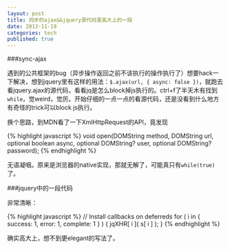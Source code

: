 ```yaml
---
layout: post
title: 同步的ajax&&jquery源代码里高大上的一段
date: 2013-11-19
categories: tech
published: true
---
```


###sync-ajax

遇到的公共框架的bug（异步操作返回之前不该执行的操作执行了）想要hack一下解决，想到jquery里有这样的用法：`$.ajax(url, { async: false })`，就跑去看jquery.ajax的源代码，看看jq是怎么block掉js执行的。ctrl+f了半天木有找到`while`，觉weird，觉厉。开始仔细的一点一点的看源代码，还是没看到什么地方有奇怪的trick可以block js执行。

换个思路，到MDN看了一下XmlHttpRequest的API，竟发现

{% highlight javascript %}
void open(DOMString method, DOMString url, optional boolean async, optional DOMString? user, 
optional DOMString? password);
{% endhighlight %}

无语凝咽。原来是浏览器的native实现，那就无解了，可能真只有`while(true)`了。

###jquery中的一段代码

非常清晰：

{% highlight javascript %}
// Install callbacks on deferreds
for ( i in { success: 1, error: 1, complete: 1 } ) {
	jqXHR[ i ]( s[ i ] );
}
{% endhighlight %}

确实高大上，想不到更elegant的写法了。